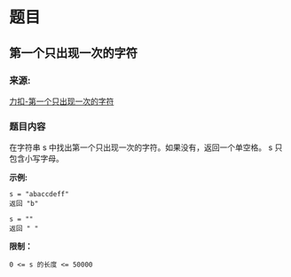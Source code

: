 # 题目

## 第一个只出现一次的字符

### 来源:

[力扣-第一个只出现一次的字符](https://leetcode-cn.com/problems/di-yi-ge-zhi-chu-xian-yi-ci-de-zi-fu-lcof/)

### 题目内容

在字符串 s 中找出第一个只出现一次的字符。如果没有，返回一个单空格。 s 只包含小写字母。

**示例:**

    
    
    s = "abaccdeff"
    返回 "b"
    
    s = "" 
    返回 " "
    



**限制：**

`0 <= s 的长度 <= 50000`

